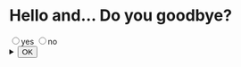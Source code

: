 # Hello and... Do you goodbye?
<form>
<label><input type="radio" name="moonside" value="no" selected>yes</label>
  <label><input type="radio" name="moonside" value="yes">no</label>

<details onclick="event.preventDefault()" id="main">
  <summary><input type="button" value="OK" onclick="if(this.form.moonside.value=="yes") confirm('Goodbye!') && history.go(-1); else document.getElementById('main').open = true"></summary>
  
  # アジャイル開発　演習
  徳山高専　2020.10.16
  
  
  山口　太郎
  
  |犬|カルミア|
  |---|---|
  |![](parrot.gif)|[![](https://upload.wikimedia.org/wikipedia/commons/2/20/Cochenille_z02.jpg)](https://ja.wikipedia.org/wiki/ファイル:Cochenille_z02.jpg)|
  
  <a href="http://www.yunphoto.net"><img src="yun_7765.jpg" alt="すずらん" title="すずらん Photo by (c)Tomo.Yun" width="200" height="200"></a>
  
  ## 授業
    データ構造とアルゴリズム
    基礎電気
  
  ## 趣味
    ボルダリング
  
  google >
  [google](//google.com)
  
  これは<span style="color: red; ">赤文字</span>です
  
  <font color="Red">赤色</font>　です
  
</details>
</form>
